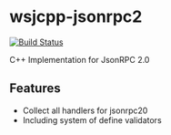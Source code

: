 # wsjcpp-jsonrpc2

[![Build Status](https://api.travis-ci.com/wsjcpp/wsjcpp-jsonrpc20.svg?branch=master)](https://travis-ci.com/wsjcpp/wsjcpp-jsonrpc20)

C++ Implementation for JsonRPC 2.0

## Features

* Collect all handlers for jsonrpc20
* Including system of define validators